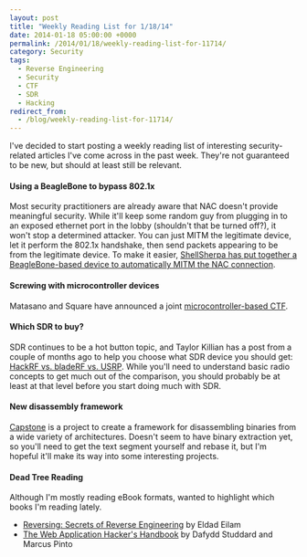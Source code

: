 ```yaml
---
layout: post
title: "Weekly Reading List for 1/18/14"
date: 2014-01-18 05:00:00 +0000
permalink: /2014/01/18/weekly-reading-list-for-11714/
category: Security
tags:
  - Reverse Engineering
  - Security
  - CTF
  - SDR
  - Hacking
redirect_from:
  - /blog/weekly-reading-list-for-11714/
---
```

I've decided to start posting a weekly reading list of interesting security-related articles I've come across in the past week.  They're not guaranteed to be new, but should at least still be relevant.

#### Using a BeagleBone to bypass 802.1x
Most security practitioners are already aware that NAC doesn't provide meaningful security.  While it'll keep some random guy from plugging in to an exposed ethernet port in the lobby (shouldn't that be turned off?), it won't stop a determined attacker.  You can just MITM the legitimate device, let it perform the 802.1x handshake, then send packets appearing to be from the legitimate device.  To make it easier, [ShellSherpa has put together a BeagleBone-based device to automatically MITM the NAC connection](http://shellsherpa.nl/nac-bypass-8021x-or-beagle-in-the-middle).

#### Screwing with microcontroller devices
Matasano and Square have announced a joint [microcontroller-based CTF](http://www.matasano.com/matasano-square-microcontroller-ctf/).

#### Which SDR to buy?
SDR continues to be a hot button topic, and Taylor Killian has a post from a couple of months ago to help you choose what SDR device you should get: [HackRF vs. bladeRF vs. USRP](http://www.taylorkillian.com/2013/08/sdr-showdown-hackrf-vs-bladerf-vs-usrp.html).  While you'll need to understand basic radio concepts to get much out of the comparison, you should probably be at least at that level before you start doing much with SDR.

#### New disassembly framework
[Capstone](http://www.capstone-engine.org/) is a project to create a framework for disassembling binaries from a wide variety of architectures.  Doesn't seem to have binary extraction yet, so you'll need to get the text segment yourself and rebase it, but I'm hopeful it'll make its way into some interesting projects.

#### Dead Tree Reading
Although I'm mostly reading eBook formats, wanted to highlight which books I'm reading lately.

- [Reversing: Secrets of Reverse Engineering](http://www.amazon.com/gp/product/0764574817/ref=as_li_ss_tl?ie=UTF8&camp=1789&creative=390957&creativeASIN=0764574817&linkCode=as2&tag=systemovecom-20) by Eldad Eilam
- [The Web Application Hacker's Handbook](http://www.amazon.com/gp/product/1118026470/ref=as_li_ss_tl?ie=UTF8&camp=1789&creative=390957&creativeASIN=1118026470&linkCode=as2&tag=systemovecom-20) by Dafydd Studdard and Marcus Pinto

